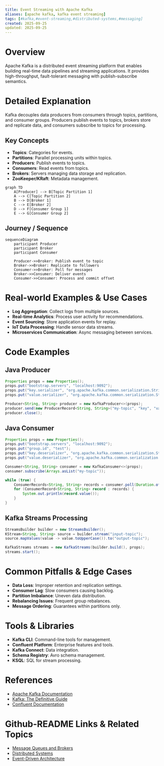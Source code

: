 ```yaml
---
title: Event Streaming with Apache Kafka
aliases: [apache kafka, kafka event streaming]
tags: [#kafka,#event-streaming,#distributed-systems,#messaging]
created: 2025-09-25
updated: 2025-09-25
---
```


# Overview

Apache Kafka is a distributed event streaming platform that enables building real-time data pipelines and streaming applications. It provides high-throughput, fault-tolerant messaging with publish-subscribe semantics.

# Detailed Explanation

Kafka decouples data producers from consumers through topics, partitions, and consumer groups. Producers publish events to topics, brokers store and replicate data, and consumers subscribe to topics for processing.

## Key Concepts

- **Topics**: Categories for events.
- **Partitions**: Parallel processing units within topics.
- **Producers**: Publish events to topics.
- **Consumers**: Read events from topics.
- **Brokers**: Servers managing data storage and replication.
- **ZooKeeper/KRaft**: Metadata management.

```mermaid
graph TD
    A[Producer] --> B[Topic Partition 1]
    A --> C[Topic Partition 2]
    B --> D[Broker 1]
    C --> E[Broker 2]
    D --> F[Consumer Group 1]
    E --> G[Consumer Group 2]
```

## Journey / Sequence

```mermaid
sequenceDiagram
    participant Producer
    participant Broker
    participant Consumer

    Producer->>Broker: Publish event to topic
    Broker->>Broker: Replicate to followers
    Consumer->>Broker: Poll for messages
    Broker->>Consumer: Deliver events
    Consumer->>Consumer: Process and commit offset
```

# Real-world Examples & Use Cases

- **Log Aggregation**: Collect logs from multiple sources.
- **Real-time Analytics**: Process user activity for recommendations.
- **Event Sourcing**: Store application events for replay.
- **IoT Data Processing**: Handle sensor data streams.
- **Microservices Communication**: Async messaging between services.

# Code Examples

## Java Producer

```java
Properties props = new Properties();
props.put("bootstrap.servers", "localhost:9092");
props.put("key.serializer", "org.apache.kafka.common.serialization.StringSerializer");
props.put("value.serializer", "org.apache.kafka.common.serialization.StringSerializer");

Producer<String, String> producer = new KafkaProducer<>(props);
producer.send(new ProducerRecord<String, String>("my-topic", "key", "value"));
producer.close();
```

## Java Consumer

```java
Properties props = new Properties();
props.put("bootstrap.servers", "localhost:9092");
props.put("group.id", "test");
props.put("key.deserializer", "org.apache.kafka.common.serialization.StringDeserializer");
props.put("value.deserializer", "org.apache.kafka.common.serialization.StringDeserializer");

Consumer<String, String> consumer = new KafkaConsumer<>(props);
consumer.subscribe(Arrays.asList("my-topic"));

while (true) {
    ConsumerRecords<String, String> records = consumer.poll(Duration.ofMillis(100));
    for (ConsumerRecord<String, String> record : records) {
        System.out.println(record.value());
    }
}
```

## Kafka Streams Processing

```java
StreamsBuilder builder = new StreamsBuilder();
KStream<String, String> source = builder.stream("input-topic");
source.mapValues(value -> value.toUpperCase()).to("output-topic");

KafkaStreams streams = new KafkaStreams(builder.build(), props);
streams.start();
```

# Common Pitfalls & Edge Cases

- **Data Loss**: Improper retention and replication settings.
- **Consumer Lag**: Slow consumers causing backlog.
- **Partition Imbalance**: Uneven data distribution.
- **Rebalancing Issues**: Frequent group rebalances.
- **Message Ordering**: Guarantees within partitions only.

# Tools & Libraries

- **Kafka CLI**: Command-line tools for management.
- **Confluent Platform**: Enterprise features and tools.
- **Kafka Connect**: Data integration.
- **Schema Registry**: Avro schema management.
- **KSQL**: SQL for stream processing.

# References

- [Apache Kafka Documentation](https://kafka.apache.org/documentation/)
- [Kafka: The Definitive Guide](https://www.oreilly.com/library/view/kafka-the-definitive/9781492043078/)
- [Confluent Documentation](https://docs.confluent.io/)

# Github-README Links & Related Topics

- [Message Queues and Brokers](../message-queues-and-brokers/README.md)
- [Distributed Systems](../cap-theorem-and-distributed-systems/README.md)
- [Event-Driven Architecture](../event-driven-architecture/README.md)